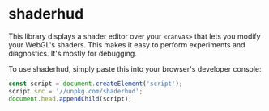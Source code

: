 # shaderhud

This library displays a shader editor over your `<canvas>` that lets you modify your WebGL's
shaders. This makes it easy to perform experiments and diagnostics. It's mostly for debugging.

To use shaderhud, simply paste this into your browser's developer console:

```js
const script = document.createElement('script');
script.src = '//unpkg.com/shaderhud';
document.head.appendChild(script);
```
